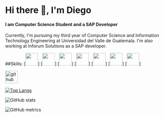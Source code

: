 # Hi there 👋, I'm Diego
#### I am Computer Science Student and a SAP Developer
Currently, I'm pursuing my third year of Computer Science and Information Technology Engineering at Universidad del Valle de Guatemala. I'm also working at Inforum Solutions as a SAP developer.  

##Skills:
[<img src='https://assets.stickpng.com/images/5848152fcef1014c0b5e4967.png' height='40'>]
[<img src='https://hotmart.s3.amazonaws.com/product_contents/7523d29c-b85b-4e2d-b845-da195029ec42/vbnet.png' height='40'>]
[<img src='https://assets.stickpng.com/images/58480979cef1014c0b5e4901.png' height='40'>]
[<img src='https://cdn.freebiesupply.com/logos/large/2x/mysql-5-logo-png-transparent.png' height='40'>]
[<img src='https://assets.stickpng.com/images/62cdcc97e106734e1ce200a9.png' height='40'>]
[<img src='https://brandslogos.com/wp-content/uploads/thumbs/microsoft-sql-server-logo-vector.svg' height='40'>]
[<img src='https://brandslogos.com/wp-content/uploads/images/large/kotlin-logo.png' height='40'>]


[<img src='https://cdn.jsdelivr.net/npm/simple-icons@3.0.1/icons/github.svg' alt='github' height='40'>](https://github.com/Diego2250)  

[![Top Langs](https://github-readme-stats.vercel.app/api/top-langs/?username=Diego2250)](https://github.com/anuraghazra/github-readme-stats)

![GitHub stats](https://github-readme-stats.vercel.app/api?username=Diego2250&show_icons=true&count_private=true)  

![GitHub metrics](https://metrics.lecoq.io/Diego2250)  

